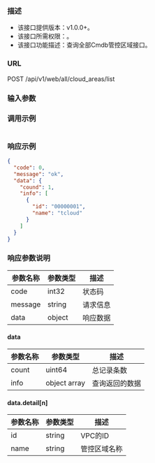 ### 描述

- 该接口提供版本：v1.0.0+。
- 该接口所需权限：。
- 该接口功能描述：查询全部Cmdb管控区域接口。

### URL

POST /api/v1/web/all/cloud_areas/list

### 输入参数

### 调用示例

```json
```

### 响应示例

```json
{
  "code": 0,
  "message": "ok",
  "data": {
    "cound": 1,
    "info": [
      {
        "id": "00000001",
        "name": "tcloud"
      }
    ]
  }
}
```

### 响应参数说明

| 参数名称    | 参数类型   | 描述   |
|---------|--------|------|
| code    | int32  | 状态码  |
| message | string | 请求信息 |
| data    | object | 响应数据 |

#### data

| 参数名称  | 参数类型         | 描述      |
|-------|--------------|---------|
| count | uint64       | 总记录条数   |
| info  | object array | 查询返回的数据 |

#### data.detail[n]

| 参数名称 | 参数类型   | 描述     |
|------|--------|--------|
| id   | string | VPC的ID |
| name | string | 管控区域名称 |
